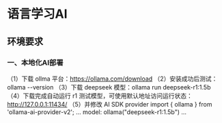 # 语言学习AI
## 环境要求
### 一、本地化AI部署
（1）下载 ollma 平台：https://ollama.com/download
（2）安装成功后测试：ollama --version
（3）下载 deepseek 模型：ollama run deepseek-r1:1.5b
（4）下载完成自动运行 r1 测试模型，可使用默认地址访问运行状态：http://127.0.0.1:11434/
（5）并修改 AI SDK provider
    import { ollama } from 'ollama-ai-provider-v2';
    ...
    model: ollama("deepseek-r1:1.5b")
    ...


